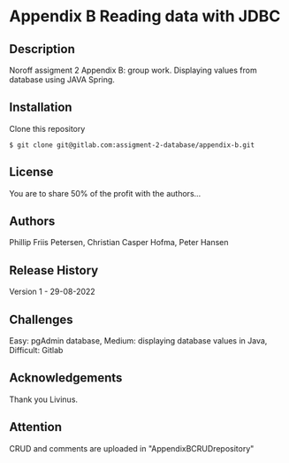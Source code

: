 # Appendix B Reading data with JDBC

## Description

Noroff assigment 2 Appendix B: group work. 
Displaying values from database using JAVA Spring.

## Installation 

Clone this repository

```
$ git clone git@gitlab.com:assigment-2-database/appendix-b.git
```

## License

You are to share 50% of the profit with the authors...

## Authors

Phillip Friis Petersen,
Christian Casper Hofma,
Peter Hansen

## Release History

Version 1 - 29-08-2022

## Challenges
Easy: pgAdmin database,
Medium: displaying database values in Java,
Difficult: Gitlab

## Acknowledgements

Thank you Livinus.

## Attention

CRUD and comments are uploaded in "AppendixBCRUDrepository"
